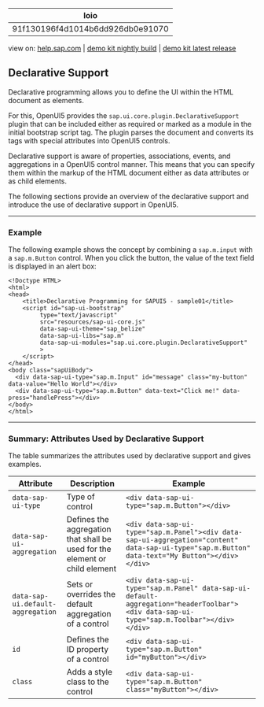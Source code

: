 | loio |
| -----|
| 91f130196f4d1014b6dd926db0e91070 |

<div id="loio">

view on: [help.sap.com](https://help.sap.com/viewer/DRAFT/3237636b137e43519a20ad5513c49ccb/latest/en-US/91f130196f4d1014b6dd926db0e91070.html) | [demo kit nightly build](https://openui5nightly.hana.ondemand.com/#/topic/91f130196f4d1014b6dd926db0e91070) | [demo kit latest release](https://openui5.hana.ondemand.com/#/topic/91f130196f4d1014b6dd926db0e91070)</div>
<!-- loio91f130196f4d1014b6dd926db0e91070 -->

## Declarative Support

Declarative programming allows you to define the UI within the HTML document as elements.

For this, OpenUI5 provides the `sap.ui.core.plugin.DeclarativeSupport` plugin that can be included either as required or marked as a module in the initial bootstrap script tag. The plugin parses the document and converts its tags with special attributes into OpenUI5 controls.

Declarative support is aware of properties, associations, events, and aggregations in a OpenUI5 control manner. This means that you can specify them within the markup of the HTML document either as data attributes or as child elements.

The following sections provide an overview of the declarative support and introduce the use of declarative support in OpenUI5.

***

<a name="loio91f130196f4d1014b6dd926db0e91070__section_C1D3894EF36F4766B06E27E5675CA11F"/>

### Example

The following example shows the concept by combining a `sap.m.input` with a `sap.m.Button` control. When you click the button, the value of the text field is displayed in an alert box:

```lang-html
<!Doctype HTML>
<html>
<head>
	<title>Declarative Programming for SAPUI5 - sample01</title>
	<script id="sap-ui-bootstrap"
	     type="text/javascript"
	     src="resources/sap-ui-core.js"
	     data-sap-ui-theme="sap_belize"
	     data-sap-ui-libs="sap.m"
	     data-sap-ui-modules="sap.ui.core.plugin.DeclarativeSupport"
	     >
	</script>
</head>
<body class="sapUiBody">
  <div data-sap-ui-type="sap.m.Input" id="message" class="my-button" data-value="Hello World"></div>
  <div data-sap-ui-type="sap.m.Button" data-text="Click me!" data-press="handlePress"></div>
</body>
</html>
```

***

<a name="loio91f130196f4d1014b6dd926db0e91070__section_E477586F3CAD4371AC5E8CAEB1021D5E"/>

### Summary: Attributes Used by Declarative Support

The table summarizes the attributes used by declarative support and gives examples.

|Attribute|Description|Example|
|---------|-----------|-------|
|`data-sap-ui-type`|Type of control|`<div data-sap-ui-type="sap.m.Button"></div>`|
|`data-sap-ui-aggregation`|Defines the aggregation that shall be used for the element or child element|`<div data-sap-ui-type="sap.m.Panel"><div data-sap-ui-aggregation="content" data-sap-ui-type="sap.m.Button" data-text="My Button"></div></div>`|
|`data-sap-ui.default-aggregation`|Sets or overrides the default aggregation of a control|`<div data-sap-ui-type="sap.m.Panel" data-sap-ui-default-aggregation="headerToolbar"><div data-sap-ui-type="sap.m.Toolbar"></div></div>` |
|`id`|Defines the ID property of a control|`<div data-sap-ui-type="sap.m.Button" id="myButton"></div>` |
|`class`|Adds a style class to the control|`<div data-sap-ui-type="sap.m.Button" class="myButton"></div>` |

